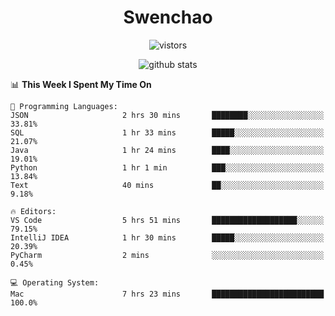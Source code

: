 <h1 align="center">Swenchao</h3>

<p align="center">
  <img src="https://visitor-badge.glitch.me/badge?page_id=Swenchao" alt="vistors" />
</p>

<p align="center">
  <img src="https://github-readme-stats.vercel.app/api?username=Swenchao&count_private=true&show_icons=true&theme=vue-dark&hide_title=true" alt="github stats" />
</p>

<!--START_SECTION:waka-->
📊 **This Week I Spent My Time On** 

```text
💬 Programming Languages: 
JSON                     2 hrs 30 mins       ████████░░░░░░░░░░░░░░░░░   33.81% 
SQL                      1 hr 33 mins        █████░░░░░░░░░░░░░░░░░░░░   21.07% 
Java                     1 hr 24 mins        ████░░░░░░░░░░░░░░░░░░░░░   19.01% 
Python                   1 hr 1 min          ███░░░░░░░░░░░░░░░░░░░░░░   13.84% 
Text                     40 mins             ██░░░░░░░░░░░░░░░░░░░░░░░   9.18%

🔥 Editors: 
VS Code                  5 hrs 51 mins       ███████████████████░░░░░░   79.15% 
IntelliJ IDEA            1 hr 30 mins        █████░░░░░░░░░░░░░░░░░░░░   20.39% 
PyCharm                  2 mins              ░░░░░░░░░░░░░░░░░░░░░░░░░   0.45%

💻 Operating System: 
Mac                      7 hrs 23 mins       █████████████████████████   100.0%

```


<!--END_SECTION:waka-->
